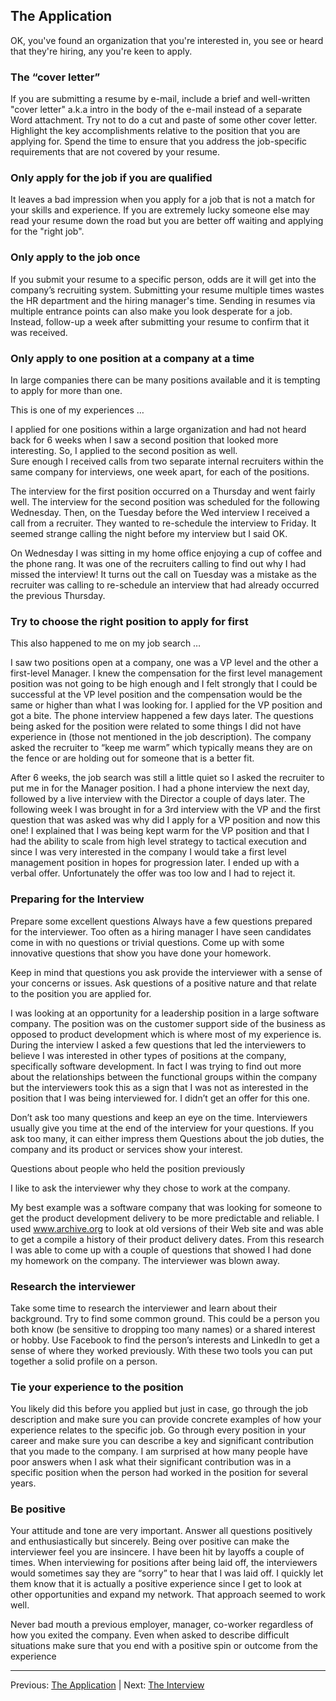 ## The Application

OK, you've found an organization that you're interested in, you see or heard that they're hiring, any you're keen to apply.

### The “cover letter”

If you are submitting a resume by e-mail, include a brief and well-written "cover letter" a.k.a intro in the body of the e-mail instead of a separate Word attachment. Try not to do a cut and paste of some other cover letter. Highlight the key accomplishments relative to the position that you are applying for. Spend the time to ensure that you address the job-specific requirements that are not covered by your resume.

### Only apply for the job if you are qualified

It leaves a bad impression when you apply for a job that is not a match for your skills and experience. If you are extremely lucky someone else may read your resume down the road but you are better off waiting and applying for the "right job".

### Only apply to the job once

If you submit your resume to a specific person, odds are it will get into the company’s recruiting system. Submitting your resume multiple times wastes the HR department and the hiring manager's time. Sending in resumes via multiple entrance points can also make you look desperate for a job. Instead, follow-up a week after submitting your resume to confirm that it was received.

### Only apply to one position at a company at a time

In large companies there can be many positions available and it is tempting to apply for more than one.

This is one of my experiences …

I applied for one positions within a large organization and had not heard back for 6 weeks when I saw a second position that looked more interesting. So, I applied to the second position as well.  
Sure enough I received calls from two separate internal recruiters within the same company for interviews, one week apart, for each of the positions.

The interview for the first position occurred on a Thursday and went fairly well. The interview for the second position was scheduled for the following Wednesday. Then, on the Tuesday before the Wed interview I received a call from a recruiter. They wanted to re-schedule the interview to Friday. It seemed strange calling the night before my interview but I said OK.

On Wednesday I was sitting in my home office enjoying a cup of coffee and the phone rang. It was one of the recruiters calling to find out why I had missed the interview! It turns out the call on Tuesday was a mistake as the recruiter was calling to re-schedule an interview that had already occurred the previous Thursday.

### Try to choose the right position to apply for first

This also happened to me on my job search …

I saw two positions open at a company, one was a VP level and the other a first-level Manager. I knew the compensation for the first level management position was not going to be high enough and I felt strongly that I could be successful at the VP level position and the compensation would be the same or higher than what I was looking for. 
I applied for the VP position and got a bite. The phone interview happened a few days later. The questions being asked for the position were related to some things I did not have experience in (those not mentioned in the job description). The company asked the recruiter to “keep me warm” which typically means they are on the fence or are holding out for someone that is a better fit. 

After 6 weeks, the job search was still a little quiet so I asked the recruiter to put me in for the Manager position. I had a phone interview the next day, followed by a live interview with the Director a couple of days later. The following week I was brought in for a 3rd interview with the VP and the first question that was asked was why did I apply for a VP position and now this one! I explained that I was being kept warm for the VP position and that I had the ability to scale from high level strategy to tactical execution and since I was very interested in the company I would take a first level management position in hopes for progression later. I ended up with a verbal offer. Unfortunately the offer was too low and I had to reject it. 

### Preparing for the Interview

Prepare some excellent questions
Always have a few questions prepared for the interviewer. Too often as a hiring manager I have seen candidates come in with no questions or trivial questions. Come up with some innovative questions that show you have done your homework.

Keep in mind that questions you ask provide the interviewer with a sense of your concerns or issues. Ask questions of a positive nature and that relate to the position you are applied for.

I was looking at an opportunity for a leadership position in a large software company. The position was on the customer support side of the business as opposed to product development which is where most of my experience is. During the interview I asked a few questions that led the interviewers to believe I was interested in other types of positions at the company, specifically software development. In fact I was trying to find out more about the relationships between the functional groups within the company but the interviewers took this as a sign that I was not as interested in the position that I was being interviewed for. I didn’t get an offer for this one.

Don’t ask too many questions and keep an eye on the time. Interviewers usually give you time at the end of the interview for your questions. If you ask too many, it can either impress them Questions about the job duties, the company and its product or services show your interest. 

Questions about people who held the position previously

I like to ask the interviewer why they chose to work at the company.

My best example was a software company that was looking for someone to get the product development delivery to be more predictable and reliable. I used www.archive.org to look at old versions of their Web site and was able to get a compile a history of their product delivery dates. From this research I was able to come up with a couple of questions that showed I had done my homework on the company. The interviewer was blown away.

### Research the interviewer

Take some time to research the interviewer and learn about their background. Try to find some common ground. This could be a person you both know (be sensitive to dropping too many names) or a shared interest or hobby. Use Facebook to find the person’s interests and LinkedIn to get a sense of where they worked previously. With these two tools you can put together a solid profile on a person.

### Tie your experience to the position

You likely did this before you applied but just in case, go through the job description and make sure you can provide concrete examples of how your experience relates to the specific job. Go through every position in your career and make sure you can describe a key and significant contribution that you made to the company. I am surprised at how many people have poor answers when I ask what their significant contribution was in a specific position when the person had worked in the position for several years.

### Be positive

Your attitude and tone are very important. Answer all questions positively and enthusiastically but sincerely. Being over positive can make the interviewer feel you are insincere.
I have been hit by layoffs a couple of times. When interviewing for positions after being laid off, the interviewers would sometimes say they are “sorry” to hear that I was laid off. I quickly let them know that it is actually a positive experience since I get to look at other opportunities and expand my network. That approach seemed to work well. 

Never bad mouth a previous employer, manager, co-worker regardless of how you exited the company. Even when asked to describe difficult situations make sure that you end with a positive spin or outcome from the experience

---

Previous: [The Application](03-the-application.md) | Next: [The Interview](05-the-interview.md)